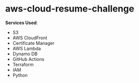 # aws-cloud-resume-challenge


**Services Used**:

- S3
- AWS CloudFront
- Certificate Manager
- AWS Lambda
- Dynamo DB
- GitHub Actions
- Terraform
- IAM
- Python
